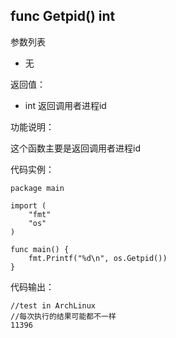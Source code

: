 ## func Getpid() int

参数列表

- 无

返回值：

- int 返回调用者进程id

功能说明：

这个函数主要是返回调用者进程id

代码实例：

    package main

    import (
        "fmt"
        "os"
    )

    func main() {
        fmt.Printf("%d\n", os.Getpid())
    }

代码输出：

    //test in ArchLinux
    //每次执行的结果可能都不一样
    11396
